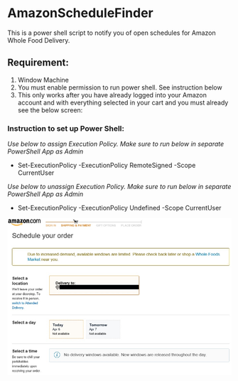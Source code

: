 # AmazonScheduleFinder
This is a power shell script to notify you of open schedules for Amazon Whole Food Delivery.

## Requirement:
1. Window Machine
2. You must enable permission to run power shell.  See instruction below
3. This only works after you have already logged into your Amazon account and with everything selected in your cart and you must already see the below screen:

### Instruction to set up Power Shell:
*Use below to assign Execution Policy.  Make sure to run below in separate PowerShell App as Admin*
 - Set-ExecutionPolicy -ExecutionPolicy RemoteSigned -Scope CurrentUser  

*Use below to unassign Execution Policy.  Make sure to run below in separate PowerShell App as Admin*
 - Set-ExecutionPolicy -ExecutionPolicy Undefined -Scope CurrentUser  


![alt tag](screen.jpg "Description goes here")
